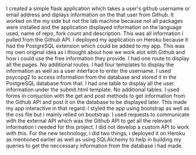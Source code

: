 I created a simple flask application which takes a user's github username or email address and diplays information on the that user from Github. It worked on the my side but not the lab machine because not all packages were installed and the application displayed information on the language used, name of repo, fork count and description. This was all information i pulled from the Github API. I deployed my application on Heroku because it had the PostgreSQL extension which could be added to my app. This was my own original idea as i thought about how we work alot with Github and how i could use the free information they provide. I had one route to display all the pages. No additional routes. I had four templates to display the information as well as a user interface to enter the username. I used psycopg2 to access information from the database and stored it in the PostgreSQL database from that. I had one table to display all the user information under the submit.html template. No additional tables. I used forms in conjuction with the get and post methods to get information from the Github API and post it on the database to be displayed later. This made my app interactive in that regard. I styled the app using bootstrap as well as the css file but i mainly relied on bootstrap. I used requests to communicate with the external API which was the Github API to get all the relevant information i needed for this project. I did not develop a custom API to work with this. For the new technology, i did two things, i deployed it on Heroku as mentioned earlier as well as using SQLAlchemy to help in building my queries to get the neccessary information from the database i had made. 